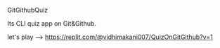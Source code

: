 GitGithubQuiz

Its CLI quiz app on Git&Github.

let's play --> https://replit.com/@vidhimakani007/QuizOnGitGithub?v=1
